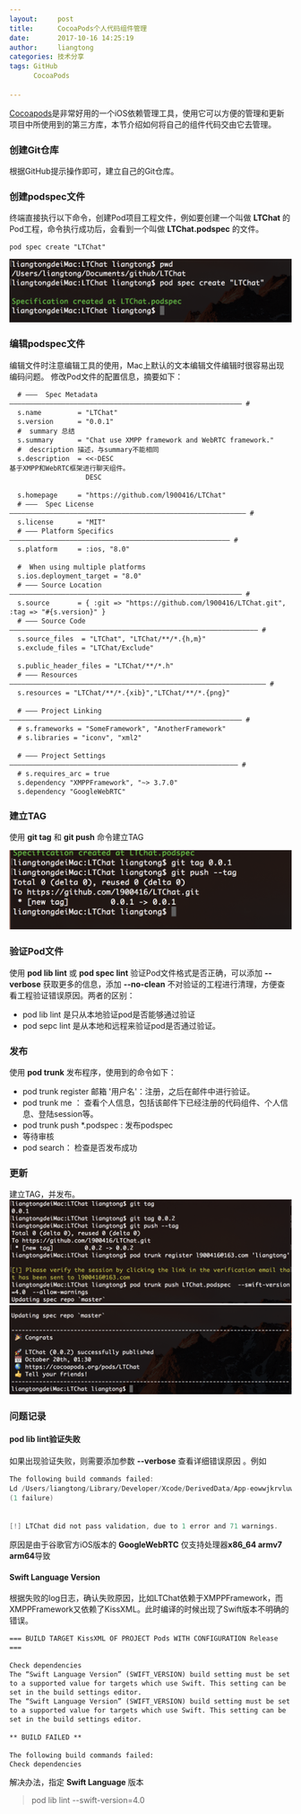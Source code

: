 ```yaml
---
layout:     post
title:      CocoaPods个人代码组件管理
date:       2017-10-16 14:25:19
author:     liangtong
categories: 技术分享
tags: GitHub
      CocoaPods

---
```


[Cocoapods](https://cocoapods.org/)是非常好用的一个iOS依赖管理工具，使用它可以方便的管理和更新项目中所使用到的第三方库，本节介绍如何将自己的组件代码交由它去管理。

### 创建Git仓库

  根据GitHub提示操作即可，建立自己的Git仓库。 

### 创建podspec文件

  终端直接执行以下命令，创建Pod项目工程文件，例如要创建一个叫做 **LTChat** 的Pod工程，命令执行成功后，会看到一个叫做 **LTChat.podspec** 的文件。

```Shell
pod spec create "LTChat"
```

![](/post/share/github_pod_create_1.png)


<!-- more -->

### 编辑podspec文件  

编辑文件时注意编辑工具的使用，Mac上默认的文本编辑文件编辑时很容易出现编码问题。
修改Pod文件的配置信息，摘要如下：

```Shell
  # ―――  Spec Metadata  ―――――――――――――――――――――――――――――――――――――――――――――――――――――――――― #
  s.name         = "LTChat"
  s.version      = "0.0.1"
  #  summary 总结
  s.summary      = "Chat use XMPP framework and WebRTC framework."
  #  description 描述，与summary不能相同
  s.description  = <<-DESC
基于XMPP和WebRTC框架进行聊天组件。
                   DESC

  s.homepage     = "https://github.com/l900416/LTChat"
  # ―――  Spec License  ――――――――――――――――――――――――――――――――――――――――――――――――――――――――――― #
  s.license      = "MIT"
  # ――― Platform Specifics ――――――――――――――――――――――――――――――――――――――――――――――――――――――― #
  s.platform     = :ios, "8.0"

  #  When using multiple platforms
  s.ios.deployment_target = "8.0"
  # ――― Source Location ―――――――――――――――――――――――――――――――――――――――――――――――――――――――――― #
  s.source       = { :git => "https://github.com/l900416/LTChat.git", :tag => "#{s.version}" }
  # ――― Source Code ―――――――――――――――――――――――――――――――――――――――――――――――――――――――――――――― #
  s.source_files  = "LTChat", "LTChat/**/*.{h,m}"
  s.exclude_files = "LTChat/Exclude"

  s.public_header_files = "LTChat/**/*.h"
  # ――― Resources ―――――――――――――――――――――――――――――――――――――――――――――――――――――――――――――――― #
  s.resources = "LTChat/**/*.{xib}","LTChat/**/*.{png}"

  # ――― Project Linking ―――――――――――――――――――――――――――――――――――――――――――――――――――――――――― #
  # s.frameworks = "SomeFramework", "AnotherFramework"
  # s.libraries = "iconv", "xml2"

  # ――― Project Settings ――――――――――――――――――――――――――――――――――――――――――――――――――――――――― #
  # s.requires_arc = true
  s.dependency "XMPPFramework", "~> 3.7.0"
  s.dependency "GoogleWebRTC"

```

### 建立TAG

使用 **git tag** 和 **git push** 命令建立TAG

![](/post/share/github_pod_create_2.png)


### 验证Pod文件

使用 **pod lib lint** 或 **pod spec lint**  验证Pod文件格式是否正确，可以添加 **--verbose** 获取更多的信息，添加 **--no-clean** 不对验证的工程进行清理，方便查看工程验证错误原因。两者的区别：

  * pod lib lint 是只从本地验证pod是否能够通过验证
  * pod sepc lint 是从本地和远程来验证pod是否通过验证。

### 发布

使用 **pod trunk** 发布程序，使用到的命令如下：

  * pod trunk register 邮箱 '用户名'：注册，之后在邮件中进行验证。
  * pod trunk me ： 查看个人信息，包括该邮件下已经注册的代码组件、个人信息、登陆session等。
  * pod trunk push *.podspec : 发布podspec
  * 等待审核
  * pod search： 检查是否发布成功

### 更新

建立TAG，并发布。
![](/post/share/github_pod_update_1.png)
![](/post/share/github_pod_update_2.png)

### 问题记录

#### pod lib lint验证失败

如果出现验证失败，则需要添加参数 **--verbose** 查看详细错误原因 。例如

```Objective-C
The following build commands failed:
Ld /Users/liangtong/Library/Developer/Xcode/DerivedData/App-eowwjkrvluwvfdhhkljszfucgimo/Build/Intermediates.noindex/Pods.build/Release-iphonesimulator/LTChat.build/Objects-normal/i386/LTChat normal i386
(1 failure)


[!] LTChat did not pass validation, due to 1 error and 71 warnings.
```

原因是由于谷歌官方iOS版本的 **GoogleWebRTC** 仅支持处理器**x86_64 armv7 arm64**导致

#### Swift Language Version

根据失败的log日志，确认失败原因，比如LTChat依赖于XMPPFramework，而XMPPFramework又依赖了KissXML。此时编译的时候出现了Swift版本不明确的错误。

```Objecitve-C
=== BUILD TARGET KissXML OF PROJECT Pods WITH CONFIGURATION Release ===

Check dependencies
The “Swift Language Version” (SWIFT_VERSION) build setting must be set to a supported value for targets which use Swift. This setting can be set in the build settings editor.
The “Swift Language Version” (SWIFT_VERSION) build setting must be set to a supported value for targets which use Swift. This setting can be set in the build settings editor.

** BUILD FAILED **

The following build commands failed:
Check dependencies
```

解决办法，指定 **Swift Language** 版本
>  pod lib lint --swift-version=4.0




